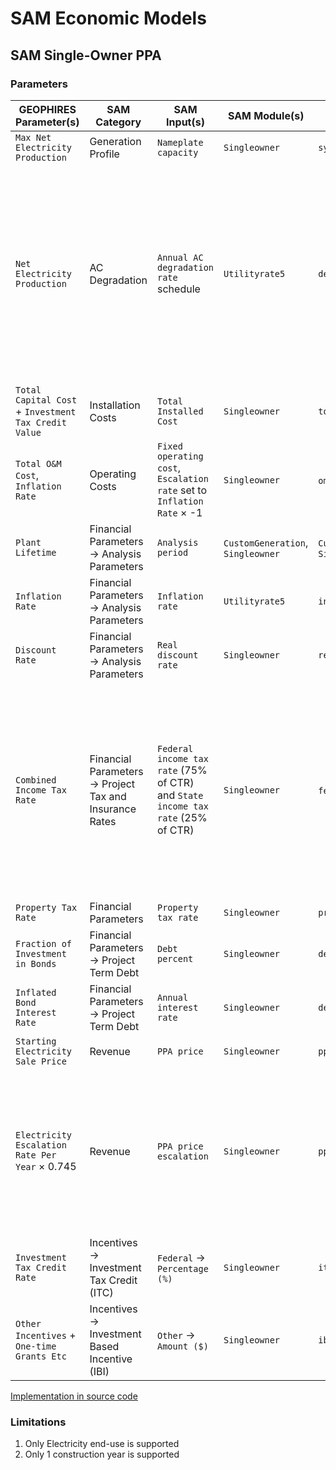 # SAM Economic Models

## SAM Single-Owner PPA

### Parameters

| GEOPHIRES Parameter(s)                               | SAM Category                                           | SAM Input(s)                                                                     | SAM Module(s)                     | SAM Parameter Name(s)                                        | Comment                                                                                                                                                                                                          |
|------------------------------------------------------|--------------------------------------------------------|----------------------------------------------------------------------------------|-----------------------------------|--------------------------------------------------------------|------------------------------------------------------------------------------------------------------------------------------------------------------------------------------------------------------------------|
| `Max Net Electricity Production`                     | Generation Profile                                     | `Nameplate capacity`                                                             | `Singleowner`                     | `system_capacity`                                            |                                                                                                                                                                                                                  |
| `Net Electricity Production`                         | AC Degradation                                         | `Annual AC degradation rate` schedule                                            | `Utilityrate5`                    | `degradation`                                                | Percentage difference of each year's `Net Electricity Production` from `Max Net Electricity Production` is input as SAM as the degradation rate schedule in order to match SAM's generation profile to GEOPHIRES |
| `Total Capital Cost` + `Investment Tax Credit Value` | Installation Costs                                     | `Total Installed Cost`                                                           | `Singleowner`                     | `total_installed_cost`                                       |                                                                                                                                                                                                                  |
| `Total O&M Cost`, `Inflation Rate`                   | Operating Costs                                        | `Fixed operating cost`, `Escalation rate` set to `Inflation Rate` × -1           | `Singleowner`                     | `om_fixed`, `om_fixed_escal`                                 |                                                                                                                                                                                                                  |
| `Plant Lifetime`                                     | Financial Parameters → Analysis Parameters             | `Analysis period`                                                                | `CustomGeneration`, `Singleowner` | `CustomGeneration.analysis_period`, `Singleowner.term_tenor` |
| `Inflation Rate`                                     | Financial Parameters → Analysis Parameters             | `Inflation rate`                                                                 | `Utilityrate5`                    | `inflation_rate`                                             |
| `Discount Rate`                                      | Financial Parameters → Analysis Parameters             | `Real discount rate`                                                             | `Singleowner`                     | `real_discount_rate`                                         |                                                                                                                                                                                                                  |
| `Combined Income Tax Rate`                           | Financial Parameters → Project Tax and Insurance Rates | `Federal income tax rate` (75% of CTR) and `State income tax rate` (25%  of CTR) | `Singleowner`                     | `federal_tax_rate`,  `state_tax_rate`                        | GEOPHIRES does have separate parameters for federal and state income tax so the rates are split from the combined rate based on the ratio of SAM's default values of 21% and 7%, respectively.                   |
| `Property Tax Rate`                                  | Financial Parameters                                   | `Property tax rate`                                                              | `Singleowner`                     | `property_tax_rate`                                          |                                                                                                                                                                                                                  |
| `Fraction of Investment in Bonds`                    | Financial Parameters → Project Term Debt               | `Debt percent`                                                                   | `Singleowner`                     | `debt_percent`                                               |                                                                                                                                                                                                                  |
| `Inflated Bond Interest Rate`                        | Financial Parameters → Project Term Debt               | `Annual interest rate`                                                           | `Singleowner`                     | `debt_percent`                                               |                                                                                                                                                                                                                  |
| `Starting Electricity Sale Price`                    | Revenue                                                | `PPA price`                                                                      | `Singleowner`                     | `ppa_price_input`                                            |                                                                                                                                                                                                                  |
| `Electricity Escalation Rate Per Year` × 0.745       | Revenue                                                | `PPA price escalation`                                                           | `Singleowner`                     | `ppa_escalation`                                             | Approximates GEOPHIRES escalation rate into escalation percentage (does not exactly match GEOPHIRES amount-based pricing model)                                                                                  |
| `Investment Tax Credit Rate`                         | Incentives → Investment Tax Credit (ITC)               | `Federal` → `Percentage (%)`                                                     | `Singleowner`                     | `itc_fed_percent`                                            |                                                                                                                                                                                                                  |
| `Other Incentives` + `One-time Grants Etc`           | Incentives → Investment Based Incentive (IBI)          | `Other`  → `Amount ($)`                                                          | `Singleowner`                     | `ibi_oth_amount`                                             |                                                                                                                                                                                                                  |

[Implementation in source code](https://github.com/softwareengineerprogrammer/GEOPHIRES/blob/274786e6799d32dad3f42a2a04297818b811f24c/src/geophires_x/EconomicsSam.py#L135-L195)

### Limitations

1. Only Electricity end-use is supported
2. Only 1 construction year is supported
